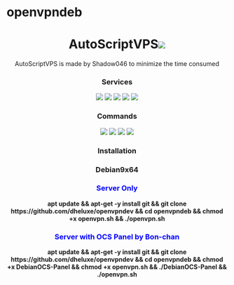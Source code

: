 # openvpndeb
<h1 align="center">AutoScriptVPS<img src="https://img.shields.io/badge/Version-3.0-blue.svg"></h1>

<p align="center">AutoScriptVPS is made by Shadow046 to minimize the time consumed</b></p>
<h3 align="center">Services</h3>
<p align="center">
  <a><img src="https://img.shields.io/badge/Service-OpenSSH-green.svg"></a>
  <a><img src="https://img.shields.io/badge/Service-Dropbear-green.svg"></a>
  <a><img src="https://img.shields.io/badge/Service-Stunnel-green.svg"></a>
  <a><img src="https://img.shields.io/badge/Service-OpenVPN-green.svg"></a>
  <a><img src="https://img.shields.io/badge/Service-Squid3-green.svg"></a>
 </p>
<h3 align="center">Commands</h3>
<p align="center">
  <a><img src="https://img.shields.io/badge/Commands-menu-yellow.svg"></a>
  <a><img src="https://img.shields.io/badge/Commands-accounts-yellow.svg"></a>
  <a><img src="https://img.shields.io/badge/Commands-options-yellow.svg"></a>
  <a><img src="https://img.shields.io/badge/Commands-server-yellow.svg"></a>
 </p>

<h3 align="center">Installation</h3>
<h3 align="center">Debian9x64</h3>

<h3 align="center"><font color="blue">Server Only</h3></font>
<p align="center">
<b>apt update && apt-get -y install git && git clone https://github.com/dheluxe/openvpndev && cd openvpndeb && chmod +x openvpn.sh && ./openvpn.sh</b>
  </p>
  
<h3 align="center"><font color="blue">Server with OCS Panel by Bon-chan</h4></font>
<p align="center">
<b>apt update && apt-get -y install git && git clone https://github.com/dheluxe/openvpndev && cd openvpndeb && chmod +x DebianOCS-Panel && chmod +x openvpn.sh && ./DebianOCS-Panel && ./openvpn.sh</b>
  </p>
